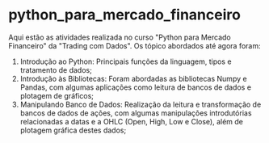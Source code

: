 # python_para_mercado_financeiro

Aqui estão as atividades realizada no curso "Python para Mercado Financeiro" da "Trading com Dados".
Os tópico abordados até agora foram:

1) Introdução ao Python: Principais funções da linguagem, tipos e tratamento de dados;
2) Introdução às Bibliotecas: Foram abordadas as bibliotecas Numpy e Pandas, com algumas aplicações como leitura de bancos de dados e plotagem de gráficos;
3) Manipulando Banco de Dados: Realização da leitura e transformação de bancos de dados de ações, com algumas manipulações introdutórias relacionadas a datas e a OHLC (Open, High, Low e Close), além de plotagem gráfica destes dados;
